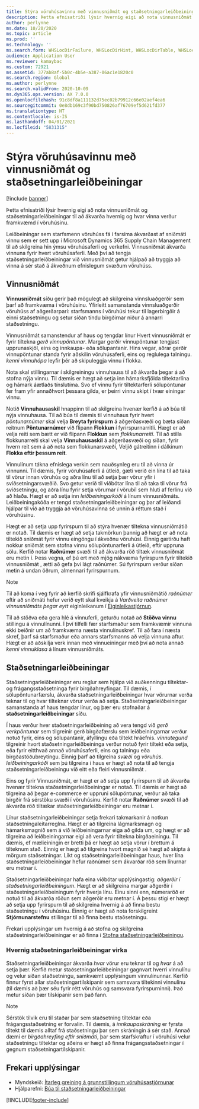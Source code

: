 ```yaml
---
title: Stýra vöruhúsavinnu með vinnusniðmát og staðsetningarleiðbeiningar
description: Þetta efnisatriði lýsir hvernig eigi að nota vinnusniðmát og staðsetningarleiðbeiningar til að ákvarða hvernig og hvar vinna verður framkvæmd í vöruhúsinu.
author: perlynne
ms.date: 10/20/2020
ms.topic: article
ms.prod: ''
ms.technology: ''
ms.search.form: WHSLocDirFailure, WHSLocDirHint, WHSLocDirTable, WHSLocDirTableUOM, WHSRFMenuItem, WHSWork, WHSWorkClass, WHSWorkPool, WHSWorkTemplateTable
audience: Application User
ms.reviewer: kamaybac
ms.custom: 72921
ms.assetid: 377ab8af-5b0c-4b5e-a387-06ac1e1820c0
ms.search.region: Global
ms.author: perlynne
ms.search.validFrom: 2020-10-09
ms.dyn365.ops.version: AX 7.0.0
ms.openlocfilehash: 91c8df8a111132d75ec02b79912c66e02aef4ea6
ms.sourcegitcommit: 0e8db169c3f90bd750826af76709ef5d621fd377
ms.translationtype: HT
ms.contentlocale: is-IS
ms.lasthandoff: 04/01/2021
ms.locfileid: "5831315"
---
```

# <a name="control-warehouse-work-by-using-work-templates-and-location-directives"></a>Stýra vöruhúsavinnu með vinnusniðmát og staðsetningarleiðbeiningar

[!include [banner](../includes/banner.md)]

Þetta efnisatriði lýsir hvernig eigi að nota vinnusniðmát og staðsetningarleiðbeiningar til að ákvarða hvernig og hvar vinna verður framkvæmd í vöruhúsinu.

Leiðbeiningar sem starfsmenn vöruhúss fá í farsíma ákvarðast af sniðmáti vinnu sem er sett upp í Microsoft Dynamics 365 Supply Chain Management til að skilgreina hin ýmsu vöruhúsaferli og verkefni. Vinnusniðmát ákvarða vinnuna fyrir hvert vöruhúsaferli. Með því að tengja staðsetningarleiðbeiningar við vinnusniðmát getur hjálpað að tryggja að vinna á sér stað á ákveðnum efnislegum svæðum vöruhúss.

## <a name="work-templates"></a>Vinnusniðmát

**Vinnusniðmát** síðu gerir það mögulegt að skilgreina vinnsluaðgerðir sem þarf að framkvæma í vöruhúsinu. Yfirleitt samanstanda vinnsluaðgerðir vöruhúss af aðgerðarpari: starfsmanns í vöruhúsi tekur til lagerbirgðir á einni staðsetningu og setur síðan tíndu birgðirnar niður á annarri staðsetningu. 

Vinnusniðmát samanstendur af haus og tengdar línur Hvert vinnusniðmát er fyrir tiltekna *gerð vinnupöntunar*. Margar gerðir vinnupöntunar tengjast upprunaskjöl, eins og innkaupa- eða sölupantanir. Hins vegar, aðrar gerðir vinnupöntunar standa fyrir aðskilin vöruhúsaferli, eins og reglulega talningu. *kenni vinnuhópa* leyfir þér að skipuleggja vinnu í flokka. 

Nota skal stillingarnar í skilgreiningu vinnuhauss til að ákvarða þegar á að stofna nýja vinnu. Til dæmis er hægt að setja inn hámarksfjölda tiltektarlína og hámark áætlaðs tínslutíma. Svo ef vinnu fyrir tiltektarferli sölupöntunar fer fram yfir annaðhvort þessara gilda, er þeirri vinnu skipt í tvær einingar vinnu.

Notið **Vinnuhausaskil** hnappinn til að skilgreina hvenær kerfið á að búa til nýja vinnuhausa. Til að búa til dæmis til vinnuhaus fyrir hvert _pöntunarnúmer_ skal velja **Breyta fyrirspurn** á aðgerðasvæði og bæta síðan reitnum **Pöntunarnúmer** við flipann **Flokkun** í fyrirspurnarritli. Hægt er að velja reiti sem bætt er við flipann **Flokkun** sem *flokkunarreiti*. Til að stilla flokkunarreiti skal velja **Vinnuhausaskil** á aðgerðasvæði og síðan, fyrir hvern reit sem á að nota sem flokkunarsvæði, Veljið gátreitinn í dálkinum **Flokka eftir þessum reit**.

Vinnulínum tákna efnislega verkin sem nauðsynleg eru til að vinna úr vinnunni. Til dæmis, fyrir vöruhúsaferli á útleið, gæti verið ein lína til að taka til vörur innan vöruhús og aðra línu til að setja þær vörur yfir í sviðsetningarsvæðið. Svo getur verið til viðbótar lína til að taka til vörur frá sviðsetningu, og aðra línu fyrir setja vörurnar í vörubíl sem hluti af ferlinu við að hlaða. Hægt er að setja inn *leiðbeiningarkóði* á línum vinnusniðmáts. Leiðbeiningakóða er tengd staðsetningarleiðbeiningar og þar af leiðandi hjálpar til við að tryggja að vöruhúsavinna sé unnin á réttum stað í vöruhúsinu.

Hægt er að setja upp fyrirspurn til að stýra hvenær tiltekna vinnusniðmátið er notað. Til dæmis er hægt að setja takmörkun þannig að hægt er að nota tiltekið sniðmát fyrir vinnu eingöngu í ákveðnu vöruhúsi. Einnig gætirðu haft nokkur sniðmát sem stofna vinnu sölupöntunarferli á útleið, eftir uppruna sölu. Kerfið notar **Raðnúmer** svæði til að ákvarða röð tiltæk vinnusniðmát eru metin í. Þess vegna, ef þú ert með mjög nákvæma fyrirspurn fyrir tiltekið vinnusniðmát , ætti að gefa því lágt raðnúmer. Sú fyrirspurn verður síðan metin á undan öðrum, almennari fyrirspurnum.

> [!NOTE]
> Til að koma í veg fyrir að kerfið skrifi sjálfkrafa yfir vinnusniðmátið *raðnúmer* eftir að sniðmáti hefur verið eytt skal kveikja á *Varðveita raðnúmer vinnusniðmáts þegar eytt* eiginleikanum í [Eiginleikastjórnun](../../fin-ops-core/fin-ops/get-started/feature-management/feature-management-overview.md).

Til að stöðva eða gera hlé á vinnuferli, geturðu notað að **Stöðva vinnu** stillingu á vinnulínunni. Í því tilfelli fær starfsmaður sem framkvæmir vinnuna ekki beiðnir um að framkvæma næsta vinnulínuskref. Til að fara í næsta skref, þarf sá starfsmaður eða annars starfsmanns að velja vinnuna aftur. Hægt er að aðskilja verk innan með vinnueiningar með því að nota annað *kenni vinnuklasa* á línum vinnusniðmáts.

## <a name="location-directives"></a>Staðsetningarleiðbeiningar

Staðsetningarleiðbeiningar eru reglur sem hjálpa við auðkenningu tiltektar- og frágangsstaðsetninga fyrir birgðahreyfingar. Til dæmis, í sölupöntunarfærslu, ákvarða staðsetningarleiðbeiningar hvar vörurnar verða teknar til og hvar tilteknar vörur verða að setja. Staðsetningarleiðbeiningar samanstanda af haus tengdar línur, og þær eru stofnaðar á **staðsetningarleiðbeiningar** síðu.

Í haus verður hver staðsetningarleiðbeining að vera tengd við *gerð verkpöntunar* sem tilgreinir gerð birgðafærslu sem leiðbeiningarnar verður notuð fyrir, eins og sölupantanir, áfyllingu eða tiltekt hráefnis. *vinnutegund* tilgreinir hvort staðsetningarleiðbeininga verður notuð fyrir tiltekt eða setja, eða fyrir eitthvað annað vöruhúsaferli, eins og talningu eða birgðastöðubreytingu. Einnig þarf að tilgreina *svæði* og *vöruhús*. *leiðbeiningarkóði* sem þú tilgreina í haus er hægt að nota til að tengja staðsetningarleiðbeiningu við eitt eða fleiri vinnusniðmát . 

Eins og fyrir Vinnusniðmát, er hægt er að setja upp fyrirspurn til að ákvarða hvenær tiltekna staðsetningarleiðbeiningar er notað. Til dæmis er hægt að tilgreina að þegar e-commerce er uppruni sölupöntunar, verður að taka birgðir frá sérstöku svæði í vöruhúsinu. Kerfið notar **Raðnúmer** svæði til að ákvarða röð tiltækar staðsetningarleiðbeiningar eru metnar í.

Línur staðsetningarleiðbeiningar setja frekari takmarkanir á notkun staðsetningaleitarreglna. Hægt er að tilgreina lágmarksmagn og hámarksmagnið sem á við leiðbeiningarnar eiga að gilda um, og hægt er að tilgreina að leiðbeiningarnar eigi að vera fyrir tiltekna birgðaeiningu. Til dæmis, ef mælieiningin er bretti þá er hægt að setja vörur í brettum á tilteknum stað. Einnig er hægt að tilgreina hvort magnið sé hægt að skipta á mörgum staðsetningar. Líkt og staðsetningarleiðbeiningar haus, hver lína staðsetningarleiðbeiningar hefur raðnúmer sem ákvarðar röð sem línurnar eru metnar í.

Staðsetningarleiðbeiningar hafa eina viðbótar upplýsingastig: *aðgerðir í staðsetningarleiðbeiningum*. Hægt er að skilgreina margar aðgerðir í staðsetningarleiðbeiningum fyrir hverja línu. Einu sinni enn, númeraröð er notuð til að ákvarða röðun sem aðgerðir eru metnar í. Á þessu stigi er hægt að setja upp fyrirspurn til að skilgreina hvernig á að finna bestu staðsetningu í vöruhúsinu. Einnig er hægt að nota forskilgreint **Stjórnunarstefnu** stillingar til að finna bestu staðsetningu.

Frekari upplýsingar um hvernig á að stofna og skilgreina staðsetningarleiðbeiningar er að finna í [Stofna staðsetningarleiðbeiningu](create-location-directive.md).

### <a name="how-location-directives-work"></a>Hvernig staðsetningarleiðbeiningar virka

Staðsetningarleiðbeiningar ákvarða *hvar* vörur eru teknar til og *hvar* á að setja þær. Kerfið metur staðsetningarleiðbeiningar gagnvart hverri vinnulínu og velur síðan staðsetningu, samkvæmt upplýsingum vinnulínunnar. Kerfið finnur fyrst allar staðsetningartilskipanir sem samsvara tiltekinni vinnulínu (til dæmis að þær séu fyrir rétt vöruhús og samsvara fyrirspurninni). Það metur síðan þær tilskipanir sem það fann.

> [!NOTE]
> Sérstök tilvik eru til staðar þar sem staðsetning tiltektar eða frágangsstaðsetning er forvalin. Til dæmis, á _innkaupaskráning_ er fyrsta tiltekt til dæmis alltaf frá staðsetningu þar sem skráningin á sér stað. Annað dæmi er *birgðahreyfing eftir sniðmáti*, þar sem starfskraftur í vöruhúsi velur staðsetningu tiltektar og aðeins er hægt að finna frágangsstaðsetningar í gegnum staðsetningartilskipanir.

## <a name="additional-resources"></a>Frekari upplýsingar

- Myndskeið: [Ítarleg greining á grunnstillingum vöruhúsastjórnunar](https://community.dynamics.com/365/b/techtalks/posts/warehouse-management-configuration-deep-dive-october-14-2020)
- Hjálparefni: [Búa til staðsetningarleiðbeiningar](create-location-directive.md)


[!INCLUDE[footer-include](../../includes/footer-banner.md)]
